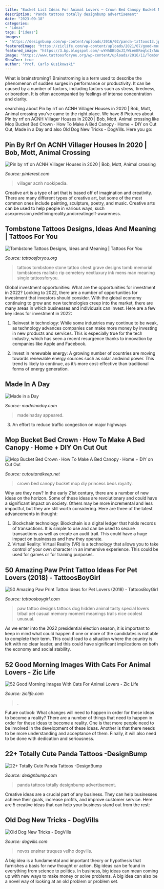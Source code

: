 ```yaml
---
title: "Bucket List Ideas For Animal Lovers ~ Crown Bed Canopy Bucket Mop Diy Princess Beds Royalty"
description: "Panda tattoos totally designbump advertisement"
date: "2023-09-18"
categories:
- "ideas"
tags: ["ideas"]
images:
- "https://designbump.com/wp-content/uploads/2016/02/panda-tattoos13.jpg"
featuredImage: "https://ziclife.com/wp-content/uploads/2021/07/good-morning-6.jpg"
featured_image: "https://3.bp.blogspot.com/-wYHhDBbQxJI/WiemBReqlcI/AAAAAAAAIrs/FWdX7gQoTWgiY7Nb1HQiUEc9jz0ucsJAgCLcBGAs/s1600/animal%2Bpaw%2Bprint%2Btattoo%2Bmeaning.JPG"
image: "https://www.tattoosforyou.org/wp-content/uploads/2016/11/Tombstones-Tattoos.jpg"
ShowToc: true
author: "Prof. Carlo Gusikowski"
---
```



What is brainstroming?
Brainstroming is a term used to describe the phenomenon of sudden surges in performance or productivity. It can be caused by a number of factors, including factors such as stress, tiredness, or boredom. It is often accompanied by feelings of intense concentration and clarity.

	

		
searching about Pin by rrf on ACNH Villager Houses in 2020 | Bob, Mott, Animal crossing you've came to the right place. We have 8 Pictures about Pin by rrf on ACNH Villager Houses in 2020 | Bob, Mott, Animal crossing like Mop Bucket Bed Crown · How To Make A Bed Canopy · Home + DIY on Cut Out, Made in a Day and also Old Dog New Tricks - DogVills. Here you go:
		
    
## Pin By Rrf On ACNH Villager Houses In 2020 | Bob, Mott, Animal Crossing

<img loading=lazy src="https://i.pinimg.com/736x/c8/0b/12/c80b12c617839b5928925d3421e11c4c.jpg" onerror="this.onerror=null;this.src='https://tse1.mm.bing.net/th?id=OIP.why8YbhhyqlPAL92XPd7kQAAAA&amp;pid=15.1';" alt="Pin by rrf on ACNH Villager Houses in 2020 | Bob, Mott, Animal crossing">

_Source: pinterest.com_

>villager acnh nookipedia. 

	

Creative art is a type of art that is based off of imagination and creativity. There are many different types of creative art, but some of the most common ones include painting, sculpture, poetry, and music. Creative arts can be used to help people in various ways, such asexpression,redefiningreality,andcreatingelf-awareness.

    
## Tombstone Tattoos Designs, Ideas And Meaning | Tattoos For You

<img loading=lazy src="https://www.tattoosforyou.org/wp-content/uploads/2016/11/Tombstones-Tattoos.jpg" onerror="this.onerror=null;this.src='https://tse1.mm.bing.net/th?id=OIP.ZR5eHCNZ5tkmwez9zuzbjQHaJ4&amp;pid=15.1';" alt="Tombstone Tattoos Designs, Ideas and Meaning | Tattoos For You">

_Source: tattoosforyou.org_

>tattoos tombstone stone tattoo chest grave designs tomb memorial tombstones realistic rip cemetery nextluxury ink mens man meaning single tattoosforyou. 

	

Global investment opportunities: What are the opportunities for investment in 2022?
Looking to 2022, there are a number of opportunities for investment that investors should consider. With the global economy continuing to grow and new technologies creep into the market, there are many areas in which businesses and individuals can invest. Here are a few key ideas for investment in 2022: 
1. Reinvest in technology: While some industries may continue to be weak, as technology advances companies can make more money by investing in new products and services. This is especially true for the tech industry, which has seen a recent resurgence thanks to innovation by companies like Apple and Facebook. 

2. Invest in renewable energy: A growing number of countries are moving towards renewable energy sources such as solar andwind power. This trend is likely to continue, as it’s more cost-effective than traditional forms of energy generation. 


    
## Made In A Day

<img loading=lazy src="https://madeinaday.com/wp-content/uploads/2018/12/roberto-nickson-g-715417-unsplash-scaled.jpg" onerror="this.onerror=null;this.src='https://tse3.mm.bing.net/th?id=OIP.E_HAwFhJMDNP7DErXUKZ2AHaLH&amp;pid=15.1';" alt="Made in a Day">

_Source: madeinaday.com_

>madeinaday appeared. 

	

3. An effort to reduce traffic congestion on major highways 

    
## Mop Bucket Bed Crown · How To Make A Bed Canopy · Home + DIY On Cut Out

<img loading=lazy src="http://images.coplusk.net/project_images/190034/image/full_109953_2F2015-07-16-184642-FullSizeRender.jpg" onerror="this.onerror=null;this.src='https://tse1.mm.bing.net/th?id=OIP.Thy2u7SIih5NOSQ5KxfvkwHaJ4&amp;pid=15.1';" alt="Mop Bucket Bed Crown · How To Make A Bed Canopy · Home + DIY on Cut Out">

_Source: cutoutandkeep.net_

>crown bed canopy bucket mop diy princess beds royalty. 

	

Why are they new?
In the early 21st century, there are a number of new ideas on the horizon. Some of these ideas are revolutionary and could have a significant impact on society. Others may be more incremental and less impactful, but they are still worth considering. Here are three of the latest advancements in thought: 
1) Blockchain technology: Blockchain is a digital ledger that holds records of transactions. It is simple to use and can be used to secure transactions as well as create an audit trail. This could have a huge impact on businesses and how they operate. 
2) Virtual Reality: Virtual Reality (VR) is a technology that allows you to take control of your own character in an immersive experience. This could be used for games or for training purposes.

    
## 50 Amazing Paw Print Tattoo Ideas For Pet Lovers (2018) - TattoosBoyGirl

<img loading=lazy src="https://3.bp.blogspot.com/-wYHhDBbQxJI/WiemBReqlcI/AAAAAAAAIrs/FWdX7gQoTWgiY7Nb1HQiUEc9jz0ucsJAgCLcBGAs/s1600/animal%2Bpaw%2Bprint%2Btattoo%2Bmeaning.JPG" onerror="this.onerror=null;this.src='https://tse1.mm.bing.net/th?id=OIP.qOfcAkTf1kk0f0KlliPOXwHaG5&amp;pid=15.1';" alt="50 Amazing Paw Print Tattoo Ideas for Pet Lovers (2018) - TattoosBoyGirl">

_Source: tattoosboygirl.com_

>paw tattoo designs tattoos dog hidden animal tasty special lovers tribal pet casual memory moment meanings trails nice coolest unusual. 

	

As we enter into the 2022 presidential election season, it is important to keep in mind what could happen if one or more of the candidates is not able to complete their term. This could lead to a situation where the country is left with no clear leader, and this could have significant implications on both the economy and social stability.

    
## 52 Good Morning Images With Cats For Animal Lovers - Zic Life

<img loading=lazy src="https://ziclife.com/wp-content/uploads/2021/07/good-morning-6.jpg" onerror="this.onerror=null;this.src='https://tse2.mm.bing.net/th?id=OIP.HoIrbu-T20aTae-7wsRtkQHaHa&amp;pid=15.1';" alt="52 Good Morning Images With Cats For Animal Lovers - Zic Life">

_Source: ziclife.com_

>. 

	

Future outlook: What changes will need to happen in order for these ideas to become a reality?
There are a number of things that need to happen in order for these ideas to become a reality. One is that more people need to be involved in the development of these ideas. Another is that there needs to be more understanding and acceptance of them. Finally, it will also need to be done with dedication and seriousness.

    
## 22+ Totally Cute Panda Tattoos -DesignBump

<img loading=lazy src="https://designbump.com/wp-content/uploads/2016/02/panda-tattoos13.jpg" onerror="this.onerror=null;this.src='https://tse2.mm.bing.net/th?id=OIP.9bCXWmeOfIVIj8IgW7-rGwHaNK&amp;pid=15.1';" alt="22+ Totally Cute Panda Tattoos -DesignBump">

_Source: designbump.com_

>panda tattoos totally designbump advertisement. 

	

Creative ideas are a crucial part of any business. They can help businesses achieve their goals, increase profits, and improve customer service. Here are 5 creative ideas that can help your business stand out from the rest:

    
## Old Dog New Tricks - DogVills

<img loading=lazy src="https://www.dogvills.com/wp-content/uploads/2013/09/OLD-DOG-NEW-TRICKS.jpg" onerror="this.onerror=null;this.src='https://tse3.mm.bing.net/th?id=OIP.1Y8BFwGeApPc1wbvEdB6zQHaKl&amp;pid=15.1';" alt="Old Dog New Tricks - DogVills">

_Source: dogvills.com_

>novos ensinar truques velho dogvills. 

	

A big idea is a fundamental and important theory or hypothesis that furnishes a basis for new thought or action. Big ideas can be found in everything from science to politics. In business, big ideas can mean coming up with new ways to make money or solve problems. A big idea can also be a novel way of looking at an old problem or problem set.

